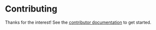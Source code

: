 # Contributing

Thanks for the interest! See the [contributor documentation][contribute] to get started.

[contribute]: https://django-import-export.readthedocs.io/en/latest/contributing.html
